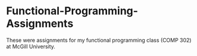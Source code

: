 # Functional-Programming-Assignments
These were assignments for my functional programming class (COMP 302) at McGill University.


